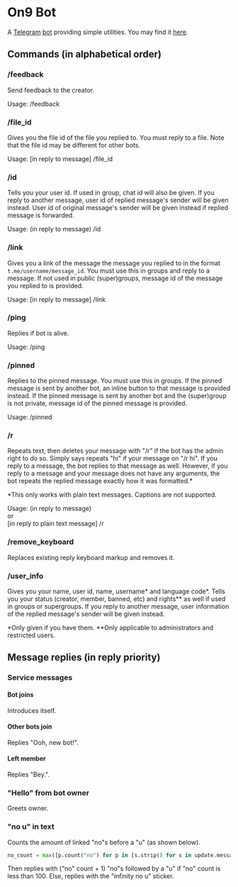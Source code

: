 # On9 Bot

A [Telegram](https://telegram.org) [bot](https://core.telegram.org/bots) providing simple utilities.
You may find it [here](https://t.me/On9Bot).

## Commands (in alphabetical order)

### /feedback
Send feedback to the creator.

Usage: /feedback <text>

### /file_id
Gives you the file id of the file you replied to.
You must reply to a file.
Note that the file id may be different for other bots.

Usage: [in reply to message] /file_id

### /id
Tells you your user id.
If used in group, chat id will also be given.
If you reply to another message, user id of replied message's sender will be given instead.
User id of original message's sender will be given instead if replied message is forwarded.

Usage: (in reply to message) /id

### /link
Gives you a link of the message the message you replied to in the format `t.me/username/message_id`.
You must use this in groups and reply to a message.
If not used in public (super)groups, message id of the message you replied to is provided.

Usage: [in reply to message] /link

### /ping
Replies if bot is alive.

Usage: /ping

### /pinned
Replies to the pinned message.
You must use this in groups.
If the pinned message is sent by another bot, an inline button to that message is provided instead.
If the pinned message is sent by another bot and the (super)group is not private,
message id of the pinned message is provided.

Usage: /pinned

### /r
Repeats text, then deletes your message with "/r" if the bot has the admin right to do so.
Simply says repeats "hi" if your message on "/r hi".
If you reply to a message, the bot replies to that message as well.
However, if you reply to a message and your message does not have any arguments,
the bot repeats the replied message exactly how it was formatted.*

*This only works with plain text messages. Captions are not supported.

Usage: (in reply to message) <text>\
or\
[in reply to plain text message] /r

### /remove_keyboard
Replaces existing reply keyboard markup and removes it.

### /user_info
Gives you your name, user id, name, username* and language code*.
Tells you your status (creator, member, banned, etc) and rights** as well if used in groups or supergroups.
If you reply to another message, user information of the replied message's sender will be given instead.

*Only given if you have them.
**Only applicable to administrators and restricted users.

## Message replies (in reply priority)

### Service messages

#### Bot joins
Introduces itself.

#### Other bots join
Replies "Ooh, new bot!".

#### Left member
Replies "Bey.".

### "Hello" from bot owner
Greets owner.

### "no u" in text
Counts the amount of linked "no"s before a "u" (as shown below).
```Python
no_count = max([p.count("no") for p in [s.strip() for s in update.message.text.lower().split("u") if "no" in s]])
```
Then replies with ("no" count + 1) "no"s followed by a "u" if "no" count is less than 100.
Else, replies with the "infinity no u" sticker.